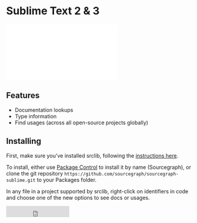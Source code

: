 # Sublime Text 2 & 3

<div class="embed-responsive embed-responsive-16by9">
<iframe class="embed-responsive-item" src="//www.youtube.com/embed/oSg0N0fV6o4?rel=0" frameborder="0" allowfullscreen></iframe>
</div>

## Features

- Documentation lookups
- Type information
- Find usages (across all open-source projects globally)

## Installing

First, make sure you've installed srclib, following
the [instructions here](../install.md#install-srclib).

To install, either use
[Package Control](https://sublime.wbond.net/packages/Sourcegraph) to install it
by name (Sourcegraph), or clone the git repository
`https://github.com/sourcegraph/sourcegraph-sublime.git` to your Packages
folder.

In any file in a project supported by srclib, right-click on identifiers in code
and choose one of the new options to see docs or usages.

<iframe src="http://ghbtns.com/github-btn.html?user=sourcegraph&repo=sourcegraph-sublime&type=watch&count=true&size=large"
  allowtransparency="true" frameborder="0" scrolling="0" width="170" height="30"></iframe>
